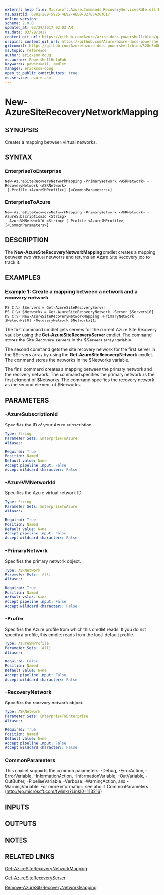 ```yaml
---
external help file: Microsoft.Azure.Commands.RecoveryServicesRdfe.dll-Help.xml
ms.assetid: 6802F2E9-5925-4E92-AEB8-827B5A303617
online version:
schema: 2.0.0
updated_at: 03/29/2017 02:03 AM
ms.date: 03/29/2017
content_git_url: https://github.com/Azure/azure-docs-powershell/blob/qinezh-conceptual/azureps-cmdlets-docs/ServiceManagement/Azure/v3.7.0/New-AzureSiteRecoveryNetworkMapping.md
original_content_git_url: https://github.com/Azure/azure-docs-powershell/blob/qinezh-conceptual/azureps-cmdlets-docs/ServiceManagement/Azure/v3.7.0/New-AzureSiteRecoveryNetworkMapping.md
gitcommit: https://github.com/Azure/azure-docs-powershell/blob/828e5b8648af6bdf3119ffe0cd409647f00de183
ms.topic: reference
author: erickson-doug
ms.author: PowerShellHelpPub
keywords: powershell, cmdlet
manager: erickson-doug
open_to_public_contributors: true
ms.service: azure-asm
---
```


# New-AzureSiteRecoveryNetworkMapping

## SYNOPSIS
Creates a mapping between virtual networks.

## SYNTAX

### EnterpriseToEnterprise
```
New-AzureSiteRecoveryNetworkMapping -PrimaryNetwork <ASRNetwork> -RecoveryNetwork <ASRNetwork>
 [-Profile <AzureSMProfile>] [<CommonParameters>]
```

### EnterpriseToAzure
```
New-AzureSiteRecoveryNetworkMapping -PrimaryNetwork <ASRNetwork> -AzureSubscriptionId <String>
 -AzureVMNetworkId <String> [-Profile <AzureSMProfile>] [<CommonParameters>]
```

## DESCRIPTION
The **New-AzureSiteRecoveryNetworkMapping** cmdlet creates a mapping between two virtual networks and returns an Azure Site Recovery job to track it.

## EXAMPLES

### Example 1: Create a mapping between a network and a recovery network
```
PS C:\> $Servers = Get-AzureSiteRecoveryServer
PS C:\> $Networks = Get-AzureSiteRecoveryNetwork -Server $Servers[0]
PS C:\> New-AzureSiteRecoveryNetworkMapping -PrimaryNetwork $Networks[0] -RecoveryNetwork $Networks[1]
```

The first command cmdlet gets servers for the current Azure Site Recovery vault by using the **Get-AzureSiteRecoveryServer** cmdlet.
The command stores the Site Recovery servers in the $Servers array variable.

The second command gets the site recovery network for the first server in the $Servers array by using the **Get-AzureSiteRecoveryNetwork** cmdlet.
The command stores the networks in the $Networks variable.

The final command creates a mapping between the primary network and the recovery network.
The command specifies the primary network as the first element of $Networks.
The command specifies the recovery network as the second element of $Networks.

## PARAMETERS

### -AzureSubscriptionId
Specifies the ID of your Azure subscription.

```yaml
Type: String
Parameter Sets: EnterpriseToAzure
Aliases: 

Required: True
Position: Named
Default value: None
Accept pipeline input: False
Accept wildcard characters: False
```

### -AzureVMNetworkId
Specifies the Azure virtual network ID.

```yaml
Type: String
Parameter Sets: EnterpriseToAzure
Aliases: 

Required: True
Position: Named
Default value: None
Accept pipeline input: False
Accept wildcard characters: False
```

### -PrimaryNetwork
Specifies the primary network object.

```yaml
Type: ASRNetwork
Parameter Sets: (All)
Aliases: 

Required: True
Position: Named
Default value: None
Accept pipeline input: False
Accept wildcard characters: False
```

### -Profile
Specifies the Azure profile from which this cmdlet reads.
If you do not specify a profile, this cmdlet reads from the local default profile.

```yaml
Type: AzureSMProfile
Parameter Sets: (All)
Aliases: 

Required: False
Position: Named
Default value: None
Accept pipeline input: False
Accept wildcard characters: False
```

### -RecoveryNetwork
Specifies the recovery network object.

```yaml
Type: ASRNetwork
Parameter Sets: EnterpriseToEnterprise
Aliases: 

Required: True
Position: Named
Default value: None
Accept pipeline input: False
Accept wildcard characters: False
```

### CommonParameters
This cmdlet supports the common parameters: -Debug, -ErrorAction, -ErrorVariable, -InformationAction, -InformationVariable, -OutVariable, -OutBuffer, -PipelineVariable, -Verbose, -WarningAction, and -WarningVariable. For more information, see about_CommonParameters (http://go.microsoft.com/fwlink/?LinkID=113216).

## INPUTS

## OUTPUTS

## NOTES

## RELATED LINKS

[Get-AzureSiteRecoveryNetworkMapping](./Get-AzureSiteRecoveryNetworkMapping.md)

[Get-AzureSiteRecoveryServer](./Get-AzureSiteRecoveryServer.md)

[Remove-AzureSiteRecoveryNetworkMapping](./Remove-AzureSiteRecoveryNetworkMapping.md)


